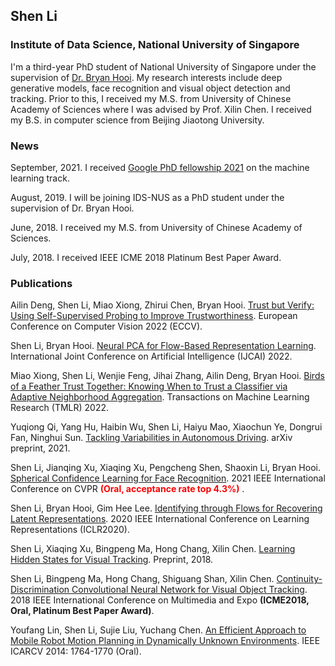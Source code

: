 ## Shen Li
### Institute of Data Science, National University of Singapore

I'm a third-year PhD student of National University of Singapore under the supervision of [Dr. Bryan Hooi](bhooi.github.io). My research interests include deep generative models, face recognition and visual object detection and tracking. Prior to this, I received my M.S. from University of Chinese Academy of Sciences where I was advised by Prof. Xilin Chen. I received my B.S. in computer science from Beijing Jiaotong University.


### News

September, 2021. I received [Google PhD fellowship 2021](https://research.google/outreach/phd-fellowship/recipients/?category=2021) on the machine learning track.

August, 2019. I will be joining IDS-NUS as a PhD student under the supervision of Dr. Bryan Hooi.

June, 2018. I received my M.S. from University of Chinese Academy of Sciences.

July, 2018. I received IEEE ICME 2018 Platinum Best Paper Award.


### Publications

Ailin Deng, Shen Li, Miao Xiong, Zhirui Chen, Bryan Hooi. [Trust but Verify: Using Self-Supervised Probing to Improve Trustworthiness](https://bhooi.github.io/papers/ssprobing_eccv2022.pdf). European Conference on Computer Vision 2022 (ECCV).

Shen Li, Bryan Hooi. [Neural PCA for Flow-Based Representation Learning](https://arxiv.org/abs/2208.10753). International Joint Conference on Artificial Intelligence (IJCAI) 2022.

Miao Xiong, Shen Li, Wenjie Feng, Jihai Zhang, Ailin Deng, Bryan Hooi. [Birds of a Feather Trust Together: Knowing When to Trust a Classifier via Adaptive Neighborhood Aggregation](https://openreview.net/pdf?id=p5V8P2J61u). Transactions on Machine Learning Research (TMLR) 2022.

Yuqiong Qi, Yang Hu, Haibin Wu, Shen Li, Haiyu Mao, Xiaochun Ye, Dongrui Fan, Ninghui Sun. [Tackling Variabilities in Autonomous Driving](https://arxiv.org/abs/2104.10415). arXiv preprint, 2021.

Shen Li, Jianqing Xu, Xiaqing Xu, Pengcheng Shen, Shaoxin Li, Bryan Hooi. [Spherical Confidence Learning for Face Recognition](https://openaccess.thecvf.com/content/CVPR2021/papers/Li_Spherical_Confidence_Learning_for_Face_Recognition_CVPR_2021_paper.pdf). 2021 IEEE International Conference on CVPR <span style="color:red"> **(Oral, acceptance rate top 4.3%)** </span>.

Shen Li, Bryan Hooi, Gim Hee Lee. [Identifying through Flows for Recovering Latent Representations](https://arxiv.org/abs/1909.12555). 2020 IEEE International Conference on Learning Representations (ICLR2020).

Shen Li, Xiaqing Xu, Bingpeng Ma, Hong Chang, Xilin Chen. [Learning Hidden States for Visual Tracking](). Preprint, 2018.

Shen Li, Bingpeng Ma, Hong Chang, Shiguang Shan, Xilin Chen. [Continuity-Discrimination Convolutional Neural Network for Visual Object Tracking](https://arxiv.org/abs/2104.08739). 2018 IEEE International Conference on Multimedia and Expo **(ICME2018, Oral, Platinum Best Paper Award)**.

Youfang Lin, Shen Li, Sujie Liu, Yuchang Chen. [An Efficient Approach to Mobile Robot Motion Planning in Dynamically Unknown Environments](https://ieeexplore.ieee.org/document/7064583/). IEEE ICARCV 2014: 1764-1770 (Oral).

<!--
**MathsShen/MathsShen** is a ✨ _special_ ✨ repository because its `README.md` (this file) appears on your GitHub profile.

Here are some ideas to get you started:

